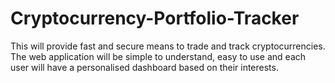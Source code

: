 # Cryptocurrency-Portfolio-Tracker

This will provide fast and secure means to trade and track cryptocurrencies. The web application will be simple to understand, easy to use and each user will have a personalised dashboard based on their interests.
